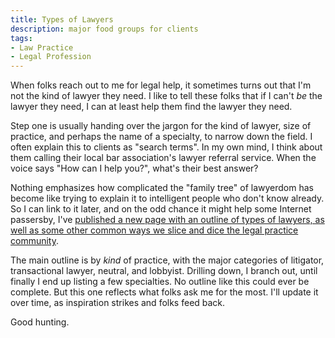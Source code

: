 ```yaml
---
title: Types of Lawyers
description: major food groups for clients
tags:
- Law Practice
- Legal Profession
---
```


When folks reach out to me for legal help, it sometimes turns out that I'm not the kind of lawyer they need.  I like to tell these folks that if I can't _be_ the lawyer they need, I can at least help them find the lawyer they need.

Step one is usually handing over the jargon for the kind of lawyer, size of practice, and perhaps the name of a specialty, to narrow down the field.  I often explain this to clients as "search terms".  In my own mind, I think about them calling their local bar association's lawyer referral service.  When the voice says "How can I help you?", what's their best answer?

Nothing emphasizes how complicated the "family tree" of lawyerdom has become like trying to explain it to intelligent people who don't know already.  So I can link to it later, and on the odd chance it might help some Internet passersby, I've [published a new page with an outline of types of lawyers, as well as some other common ways we slice and dice the legal practice community](/living/Types-of-Lawyers.html).

The main outline is by _kind_ of practice, with the major categories of litigator, transactional lawyer, neutral, and lobbyist.  Drilling down, I branch out, until finally I end up listing a few specialties.  No outline like this could ever be complete.  But this one reflects what folks ask me for the most.  I'll update it over time, as inspiration strikes and folks feed back.

Good hunting.
